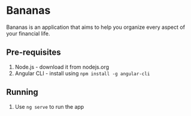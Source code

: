 # Bananas

Bananas is an application that aims to help you organize every aspect of your financial life.

## Pre-requisites

1. Node.js - download it from nodejs.org
2. Angular CLI - install using `npm install -g angular-cli`

## Running

1. Use `ng serve` to run the app 